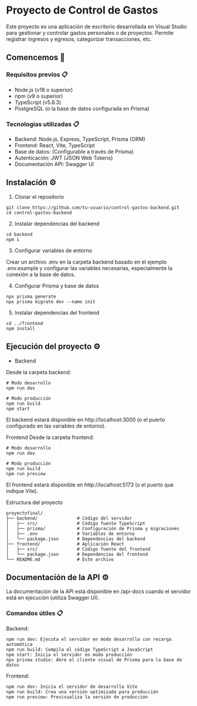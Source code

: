 # Proyecto de Control de Gastos

Este proyecto es una aplicación de escritorio desarrollada en Visual Studio para gestionar y controlar gastos personales o de proyectos. Permite registrar ingresos y egresos, categorizar transacciones, etc.

## Comencemos 🚀

### Requisitos previos 📋
- Node.js (v18 o superior)
- npm (v9 o superior)
- TypeScript (v5.8.3)
- PostgreSQL (o la base de datos configurada en Prisma)

### Tecnologías utilizadas 📋
- Backend: Node.js, Express, TypeScript, Prisma (ORM)
- Frontend: React, Vite, TypeScript
- Base de datos: (Configurable a través de Prisma)
- Autenticación: JWT (JSON Web Tokens)
- Documentación API: Swagger UI

## Instalación ⚙
1. Clonar el repositorio

```
git clone https://github.com/tu-usuario/control-gastos-backend.git
cd control-gastos-backend
```

2. Instalar dependencias del backend

```
cd backend
npm i
```

3. Configurar variables de entorno

Crear un archivo .env en la carpeta backend basado en el ejemplo .env.example y configurar las variables necesarias, especialmente la conexión a la base de datos.

4. Configurar Prisma y base de datos

```
npx prisma generate
npx prisma migrate dev --name init
```

5. Instalar dependencias del frontend
```
cd ../frontend
npm install
```

## Ejecución del proyecto ⚙

- Backend

Desde la carpeta backend:

```
# Modo desarrollo
npm run dev
```

```
# Modo producción
npm run build
npm start
```

El backend estará disponible en http://localhost:3000 (o el puerto configurado en las variables de entorno).

Frontend
Desde la carpeta frontend:

```
# Modo desarrollo
npm run dev
```

```
# Modo producción
npm run build
npm run preview
```

El frontend estará disponible en http://localhost:5173 (o el puerto que indique Vite).

Estructura del proyecto
```
proyectofinal/
├── backend/               # Código del servidor
│   ├── src/               # Código fuente TypeScript
│   ├── prisma/            # Configuración de Prisma y migraciones
│   ├── .env               # Variables de entorno
│   └── package.json       # Dependencias del backend
├── frontend/              # Aplicación React
│   ├── src/               # Código fuente del frontend
│   └── package.json       # Dependencias del frontend
└── README.md              # Este archivo
```

## Documentación de la API ⚙

La documentación de la API está disponible en /api-docs cuando el servidor está en ejecución (utiliza Swagger UI).

### Comandos útiles 📋

Backend:

```
npm run dev: Ejecuta el servidor en modo desarrollo con recarga automática
npm run build: Compila el código TypeScript a JavaScript
npm start: Inicia el servidor en modo producción
npx prisma studio: Abre el cliente visual de Prisma para la base de datos
```

Frontend:

```
npm run dev: Inicia el servidor de desarrollo Vite
npm run build: Crea una versión optimizada para producción
npm run preview: Previsualiza la versión de producción
```
